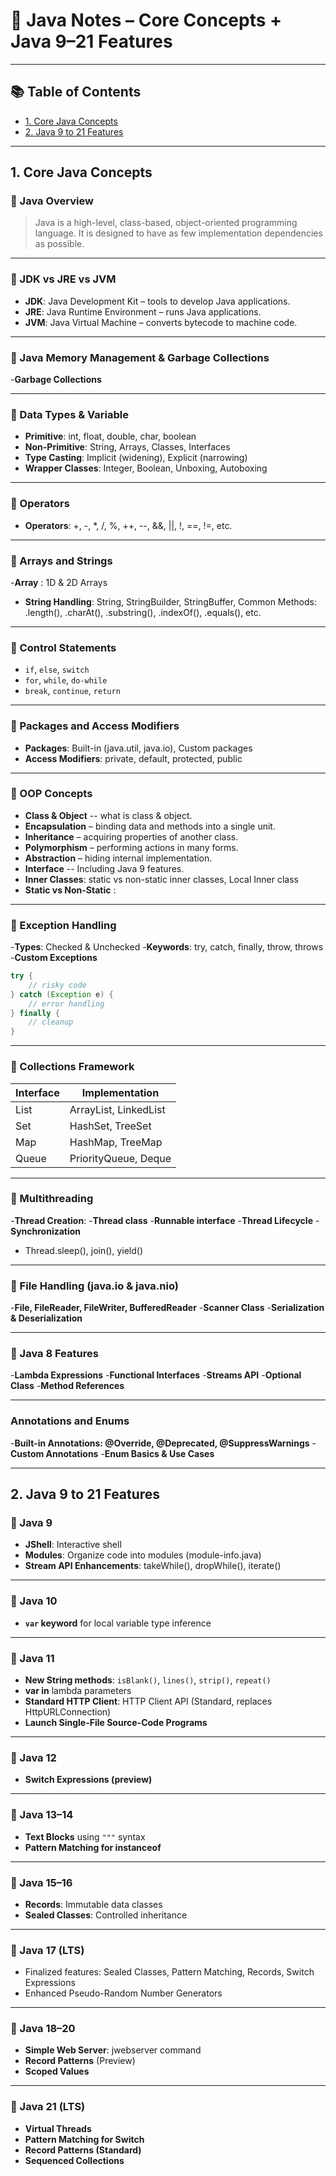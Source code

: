 # 📘 Java Notes – Core Concepts + Java 9–21 Features

---

## 📚 Table of Contents

- [1. Core Java Concepts](#1-core-java-concepts)
- [2. Java 9 to 21 Features](#2-java-9-to-21-features)

---

## 1. Core Java Concepts

### 🔹 Java Overview
> Java is a high-level, class-based, object-oriented programming language. It is designed to have as few implementation dependencies as possible.

---

### 🔹 JDK vs JRE vs JVM
- **JDK**: Java Development Kit – tools to develop Java applications.
- **JRE**: Java Runtime Environment – runs Java applications.
- **JVM**: Java Virtual Machine – converts bytecode to machine code.

---
### 🔹 Java Memory Management & Garbage Collections
-**Garbage Collections**

---

### 🔹 Data Types & Variable
- **Primitive**: int, float, double, char, boolean
- **Non-Primitive**: String, Arrays, Classes, Interfaces
- **Type Casting**: Implicit (widening), Explicit (narrowing)
- **Wrapper Classes**: Integer, Boolean, Unboxing, Autoboxing

---
### 🔹 Operators
- **Operators**: +, -, *, /, %, ++, --, &&, ||, !, ==, !=, etc.

---

### 🔹 Arrays and Strings
-**Array** : 1D & 2D Arrays
- **String Handling**: String, StringBuilder, StringBuffer, Common Methods: .length(), .charAt(), .substring(), .indexOf(), .equals(), etc.

  
---
### 🔹 Control Statements
- `if`, `else`, `switch`
- `for`, `while`, `do-while`
- `break`, `continue`, `return`

---

### 🔹 Packages and Access Modifiers
- **Packages**: Built-in (java.util, java.io), Custom packages
- **Access Modifiers**: private, default, protected, public

---

### 🔹 OOP Concepts
- **Class & Object** -- what is class & object.
- **Encapsulation** – binding data and methods into a single unit.
- **Inheritance** – acquiring properties of another class.
- **Polymorphism** – performing actions in many forms.
- **Abstraction** – hiding internal implementation.
- **Interface** -- Including Java 9 features.
- **Inner Classes**: static vs non-static inner classes, Local Inner class
- **Static vs Non-Static** : 

---

### 🔹 Exception Handling
-**Types**: Checked & Unchecked
-**Keywords**: try, catch, finally, throw, throws
-**Custom Exceptions**


```java
try {
    // risky code
} catch (Exception e) {
    // error handling
} finally {
    // cleanup
}
```

---

### 🔹 Collections Framework
| Interface | Implementation |
|-----------|----------------|
| List      | ArrayList, LinkedList |
| Set       | HashSet, TreeSet |
| Map       | HashMap, TreeMap |
| Queue     | PriorityQueue, Deque |

---
### 🔹 Multithreading
-**Thread Creation**:
-**Thread class**
-**Runnable interface**
-**Thread Lifecycle**
-**Synchronization**
- Thread.sleep(), join(), yield()

---
### 🔹 File Handling (java.io & java.nio)
-**File, FileReader, FileWriter, BufferedReader**
-**Scanner Class**
-**Serialization & Deserialization**

---
### 🔹 Java 8 Features
-**Lambda Expressions**
-**Functional Interfaces**
-**Streams API**
-**Optional Class**
-**Method References**

---
### Annotations and Enums
-**Built-in Annotations: @Override, @Deprecated, @SuppressWarnings**
-**Custom Annotations**
-**Enum Basics & Use Cases**

---

## 2. Java 9 to 21 Features

### 🔹 Java 9
- **JShell**: Interactive shell
- **Modules**: Organize code into modules (module-info.java)
- **Stream API Enhancements**: takeWhile(), dropWhile(), iterate()

---

### 🔹 Java 10
- **`var` keyword** for local variable type inference

---

### 🔹 Java 11
- **New String methods**: `isBlank()`, `lines()`, `strip()`, `repeat()`
- **var in** lambda parameters
- **Standard HTTP Client**: HTTP Client API (Standard, replaces HttpURLConnection)
- **Launch Single-File Source-Code Programs**

---

### 🔹 Java 12
- **Switch Expressions (preview)**
  
---

### 🔹 Java 13–14
- **Text Blocks** using `"""` syntax
- **Pattern Matching for instanceof**

---

### 🔹 Java 15–16
- **Records**: Immutable data classes
- **Sealed Classes**: Controlled inheritance

---

### 🔹 Java 17 (LTS)
- Finalized features: Sealed Classes, Pattern Matching, Records, Switch Expressions
- Enhanced Pseudo-Random Number Generators

---

### 🔹 Java 18–20
- **Simple Web Server**: jwebserver command
- **Record Patterns** (Preview)
- **Scoped Values**

---

### 🔹 Java 21 (LTS)
- **Virtual Threads**
- **Pattern Matching for Switch**
- **Record Patterns (Standard)**
- **Sequenced Collections**
